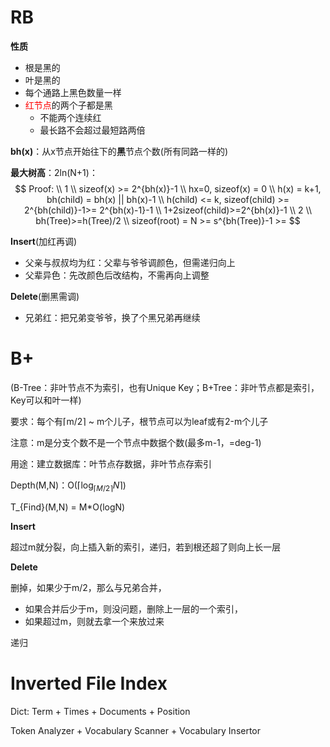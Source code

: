 # RB

**性质**

* 根是黑的
* 叶是黑的
* 每个通路上黑色数量一样
* <font color = "#FF0000">红节点</font>的两个子都是黑
    * 不能两个连续红
    * 最长路不会超过最短路两倍

**bh(x)**：从x节点开始往下的**黑**节点个数(所有同路一样的)

**最大树高**：2ln(N+1)：
$$
Proof:
\\
1
\\
sizeof(x) >= 2^{bh(x)}-1
\\
hx=0, sizeof(x) = 0
\\
h(x) = k+1, bh(child) = bh(x) || bh(x)-1
\\
h(child) <= k, sizeof(child) >= 2^{bh(child)}-1>= 2^{bh(x)-1}-1
\\
1+2sizeof(child)>=2^{bh(x)}-1
\\
2
\\
bh(Tree)>=h(Tree)/2
\\
sizeof(root) = N >= s^{bh(Tree)}-1 >=
$$

**Insert**(加红再调)

* 父亲与叔叔均为红：父辈与爷爷调颜色，但需递归向上
* 父辈异色：先改颜色后改结构，不需再向上调整

**Delete**(删黑需调)

* 兄弟红：把兄弟变爷爷，换了个黑兄弟再继续



# B+

(B-Tree：非叶节点不为索引，也有Unique Key；B+Tree：非叶节点都是索引，Key可以和叶一样)

要求：每个有$\lceil$m/2$\rceil$ ~ m个儿子，根节点可以为leaf或有2-m个儿子

注意：m是分支个数不是一个节点中数据个数(最多m-1，=deg-1)

用途：建立数据库：叶节点存数据，非叶节点存索引

Depth(M,N)：O($\lceil \log_{\lceil M/2\rceil} N\rceil$)

T_{Find}(M,N) = M*O(logN)

**Insert**

超过m就分裂，向上插入新的索引，递归，若到根还超了则向上长一层

**Delete**

删掉，如果少于m/2，那么与兄弟合并，

* 如果合并后少于m，则没问题，删除上一层的一个索引，
* 如果超过m，则就去拿一个来放过来

递归



# Inverted File Index

Dict: Term + Times + Documents + Position

Token Analyzer + Vocabulary Scanner + Vocabulary Insertor

